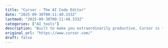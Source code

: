 ```yaml
---
title: "Cursor - The AI Code Editor"
date: "2025-09-30T00:11:40.333Z"
lastmod: "2025-09-30T00:11:40.333Z"
categories: ["AI tools"]
description: "Built to make you extraordinarily productive, Cursor is the best way to code with AI."
original_url: "https://www.cursor.com/"
draft: false
---
```

